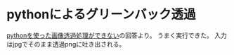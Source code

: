 # pythonによるグリーンバック透過
[pythonを使った画像透過処理ができない](https://teratail.com/questions/355396?link=qa_related_sp)の回答より。
うまく実行できた。
入力はjpgでそのまま透過pngに吐き出される。
